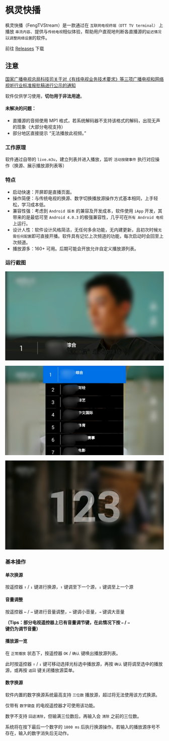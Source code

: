 # 枫灵快播

枫灵快播（FengTVStream）是一款通过在 `互联网电视终端（OTT TV terminal）` 上播放 `串流内容`、提供与`传统电视`相似体验，帮助用户直观地判断各直播源的`延迟情况`以`调整网络设置`的软件。

前往 [Releases](https://github.com/Yos-X/FengTVStream/releases) 下载

## 注意

[国家广播电视总局科技司关于对《有线电视业务技术要求》等三项广播电视和网络视听行业标准报批稿进行公示的通知](http://www.nrta.gov.cn/art/2023/10/25/art_113_65927.html)

软件仅供学习使用，**切勿用于非法用途**。

#### 未解决的问题：

- 直播源的音频使用 MP1 格式，若系统解码器不支持该格式的解码，出现无声的现象（大部分电视支持）
- 部分地区直接提示 “无法播放此视频。”

### 工作原理

软件通过自带的 `live.m3u`，建立列表并进入播放，监听 `活动按键事件` 执行对应操作（换源、展示播放源列表等）

### 特点

- 启动快速：开屏即是直播页面。
- 操作简便：与传统电视的换源、数字切换播放源操作方式基本相同，上手轻松，学习成本低。
- 兼容性强：考虑到 `Android 版本` 的兼容及开发成本，软件使用 `iApp` 开发，其带来的是最低可至 `Android 4.0.3` 的极强兼容性，几乎可在`所有 Android 电视`上运行。
- 设计人性：软件设计风格简洁，无任何多余功能，无内建更新，且初次时候`无需任何配置`即可直接开播。软件具有记忆上次频道的功能，每次启动时会回至上次频道。
- 播放源多：160+ 可用。后期可能会开放允许自定义播放源列表。

### 运行截图

![播放页面](https://github.com/Yos-X/FengTVStream/blob/main/1.jpg)

![播放源一览](https://github.com/Yos-X/FengTVStream/blob/main/2.jpg)

![数字换源](https://github.com/Yos-X/FengTVStream/blob/main/3.jpg)

### 基本操作

#### 单次换源

按遥控器 `↑` / `↓` 键进行换源，`↑` 键调至下一个源，`↓` 键调至上一个源

#### 音量调整

按遥控器 `←` / `→` 键进行音量调整，`←` 键调小音量，`→` 键调大音量

**（Tips：部分电视遥控器上已有音量调节键，在此情况下按 `←` / `→` 键仍为调节音量）**

#### 播放源一览

在 `正常播放` 状态下，按遥控器 `OK` / `确认` 键唤出播放源列表。

此时按遥控器 `↑` / `↓` 键可移动选择光标选中播放源，再按 `确认` 键将调至选中的播放源，或再按 `返回` 键关闭播放源菜单。

#### 数字换源

软件内置的数字换源系统最高支持 `三位数` 播放源，超过将无法使用该方式换源。

仅带有 `数字键盘` 的电视遥控器才可使用该功能。

数字不支持 `回退清除`，但输满三位数后，再输入会 `清除` 之前的三位数。

系统将在按下最后一个数字的 `1800 ms` 后执行换源操作。若输入的播放源序号不存在，输入的数字消失后无动作。
